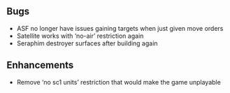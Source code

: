 ## Bugs

-   ASF no longer have issues gaining targets when just given move
    orders
-   Satellite works with ‘no-air’ restriction again
-   Seraphim destroyer surfaces after building again

## Enhancements

-   Remove ‘no sc1 units’ restriction that would make the game
    unplayable